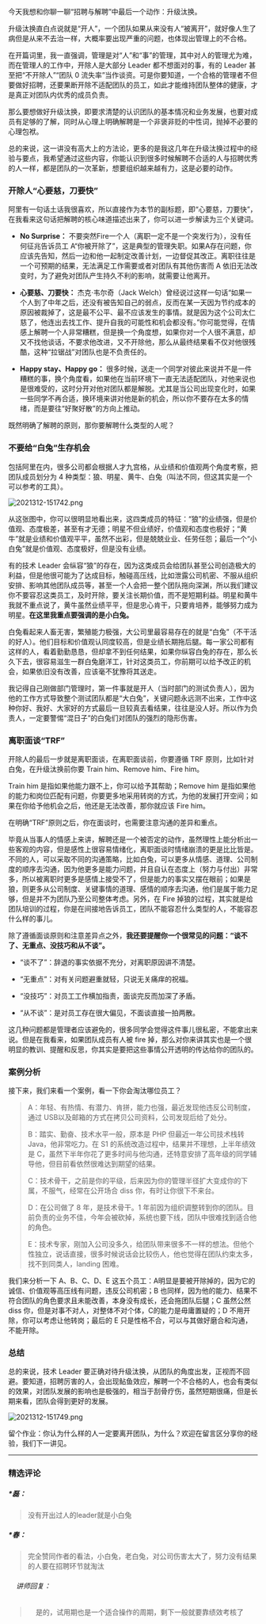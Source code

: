 <p data-nodeid="10173" class="">今天我想和你聊一聊“招聘与解聘”中最后一个动作：升级汰换。</p>


<p data-nodeid="9815">升级汰换直白点说就是“开人”，一个团队如果从来没有人“被离开”，就好像人生了病但是从来不去治一样，大概率要出现严重的问题，也体现出管理上的不合格。</p>
<p data-nodeid="9816">在开篇词里，我一直强调，管理是对“人”和“事”的管理，其中对人的管理尤为难，而在管理人的工作中，开除人是大部分 Leader 都不想面对的事，有的 Leader 甚至把“不开除人”“团队 0 流失率”当作谈资。可是你要知道，一个合格的管理者不但要做好招聘，还要果断开除不适配团队的员工，如此才能维持团队整体的健康，才是真正对团队内优秀的成员负责。</p>
<p data-nodeid="9817">那么要想做好升级汰换，即要求清楚的认识团队的基本情况和业务发展，也要对成员有足够的了解，同时从心理上明确解聘是一个非褒非贬的中性词，抛掉不必要的心理包袱。</p>
<p data-nodeid="9818">总的来说，这一讲没有高大上的方法论，更多的是我这几年在升级汰换过程中的经验与要点，我希望通过这些内容，你能认识到很多时候解聘不合适的人与招聘优秀的人一样，都是团队的一次革新，想要组织越来越有力，这是必要的动作。</p>
<h3 data-nodeid="9819">开除人“心要慈，刀要快”</h3>
<p data-nodeid="9820">阿里有一句话土话我很喜欢，所以直接作为本节的副标题，即“心要慈，刀要快”，在我看来这句话把解聘的核心味道描述出来了，你可以进一步解读为三个关键词。</p>
<ul data-nodeid="10930">
<li data-nodeid="10931">
<p data-nodeid="10932"><strong data-nodeid="10941">No Surprise：</strong> 不要突然Fire一个人（离职一定不是一个突发行为），没有任何征兆告诉员工 A“你被开除了”，这是典型的管理失职。如果A存在问题，你应该先告知，然后一边和他一起制定改善计划，一边督促其改正。离职往往是一个可预期的结果，无法满足工作需要或者对团队有其他伤害而 A 依旧无法改变时，为了避免对团队产生持久不利的影响，就需要让他离开。</p>
</li>
<li data-nodeid="10933">
<p data-nodeid="10934"><strong data-nodeid="10946">心要慈、刀要快：</strong> 杰克·韦尔奇（Jack Welch）曾经说过这样一句话“如果一个人到了中年之后，还没有被告知自己的弱点，反而在某一天因为节约成本的原因被裁掉了，这是最不公平、最不应该发生的事情。就是因为这个公司太仁慈了，他连出去找工作、提升自我的可能性和机会都没有。”你可能觉得，在情感上解聘一个人非常糟糕，但是换一个角度想，如果你对一个人很不满意，却又不找他谈话，不要求他改进，又不开除他，那么从最终结果看不仅对他很残酷，这种“拉锯战”对团队也是不负责任的。</p>
</li>
<li data-nodeid="10935">
<p data-nodeid="10936" class=""><strong data-nodeid="10951">Happy stay、Happy go：</strong> 很多时候，送走一个同学对彼此来说并不是一件糟糕的事，换个角度看，如果他在当前环境下一直无法适配团队，对他来说也是很难受的，这时分开对他对团队都是解脱。尤其是当公司出现变化时，如果一些同学不再合适，换环境来讲对他是新的机会，所以你不要存在太多的情绪，而是要往“好聚好散”的方向上推动。</p>
</li>
</ul>



<p data-nodeid="9828">既然明确了解聘的原则，那你要解聘什么类型的人呢？</p>
<h3 data-nodeid="11923" class="">不要给“白兔”生存机会</h3>




<p data-nodeid="9830" class="">包括阿里在内，很多公司都会根据人才九宫格，从业绩和价值观两个角度考察，把团队成员划分为 4 种类型：狼、明星、黄牛、白兔（叫法不同，但这其实是一个可以参考的工具）。</p>
<p data-nodeid="12401" class=""><img src="https://s0.lgstatic.com/i/image6/M01/1A/31/Cgp9HWBLFaeAA8v9AAA6D5TpRtM361.png" alt="2021312-151742.png" data-nodeid="12404"></p>


<p data-nodeid="9832">从这张图中，你可以很明显地看出来，这四类成员的特征：“狼”的业绩强，但是价值观、态度极差，甚至有才无德；明星不但业绩好，价值观和态度也极好；“黄牛”就是业绩和价值观平平，虽然不出彩，但是兢兢业业、任劳任怨；最后一个“小白兔”就是价值观、态度极好，但是没有业绩。</p>
<p data-nodeid="9833">有的技术 Leader 会纵容“狼”的存在，因为这类成员会给团队甚至公司创造极大的利益，但是他很可能为了达成目标，触碰高压线，比如泄露公司机密、不服从组织安排、影响其他团队成员等，甚至一个人会把一整个团队拖向深渊，所以我们建议你不要容忍这类员工，及时开除，要关注长期价值，而不是短期利益。明星和黄牛我就不重点说了，黄牛虽然业绩平平，但是忠心肯干，只要肯培养，能够努力成为明星。<strong data-nodeid="9898">在这里我重点要强调的是小白兔。</strong></p>
<p data-nodeid="9834">白兔看起来人畜无害，繁殖能力极强，大公司里最容易存在的就是“白兔”（不干活的好人）。他们目标和价值观认同度较高，但是业绩长期拖后腿。每一家公司都有这样的人，看着勤勤恳恳，但却拿不到任何结果，如果你纵容白兔的存在，那么长久下去，很容易滋生一群白兔磨洋工，针对这类员工，你前期可以给予改正的机会，如果依旧没有改善，应该毫不犹豫将其送走。</p>
<p data-nodeid="9835">我记得自己刚做部门管理时，第一件事就是开人（当时部门的测试负责人），因为他的工作方式导致整个测试团队都是“大白兔”，关键问题永远测不出来，工作中这种你好、我好、大家好的方式最后一旦较真去看结果，往往是没人好。所以作为负责人，一定要警惕“混日子”的白兔们对团队的强烈的隐形伤害。</p>
<h3 data-nodeid="9836">离职面谈“TRF”</h3>
<p data-nodeid="9837">开除人的最后一步就是离职面谈，在离职面谈前，你要遵循 TRF 原则，比如针对白兔，在升级汰换前你要 Train him、Remove him、Fire him。</p>
<p data-nodeid="9838">Train him 是指如果他能力跟不上，你可以给予其帮助；Remove him 是指如果他的能力和岗位匹配有问题，你要更多地采用转岗的方式，为他的发展打开空间；如果在你给予他机会之后，他还是无法改善，那你就应该 Fire him。</p>
<p data-nodeid="9839">在明确“TRF”原则之后，你在面谈时，也需要注意沟通的差异和重点。</p>
<p data-nodeid="9840">毕竟从当事人的情感上来讲，解聘还是一个被否定的动作，虽然理性上能分析出一些客观的内容，但是感性上很容易情绪化，离职面谈时情绪崩溃的更是比比皆是。不同的人，可以采取不同的沟通策略，比如白兔，可以更多从情感、道理、公司制度的顺序去沟通，因为他更多是能力问题，并且自认在态度上（努力与付出）非常多，所以被离职时更多是感情上接受不了，但是能力的事实又摆在眼前；如果是狼，则更多从公司制度、关键事情的道理、感情的顺序去沟通，他们是属于能力足够，但是并不为团队乃至公司整体考虑。另外，在 Fire 掉狼的过程，其实就是给团队培训的过程，你是在间接地告诉员工，团队不能容忍什么类型的人，不能容忍什么样的事儿。</p>
<p data-nodeid="9841">除了遵循面谈原则和注意差异点之外，<strong data-nodeid="9910">我还要提醒你一个很常见的问题：“谈不了、无重点、没技巧和从不谈”。</strong></p>
<ul data-nodeid="9842">
<li data-nodeid="9843">
<p data-nodeid="9844">“谈不了”：辞退的事实依据不充分，对离职原因讲不清楚。</p>
</li>
<li data-nodeid="9845">
<p data-nodeid="9846">“无重点”：对有关问题避重就轻，只说无关痛痒的祝福。</p>
</li>
<li data-nodeid="9847">
<p data-nodeid="9848">“没技巧”：对员工工作横加指责，面谈完反而加深了矛盾。</p>
</li>
<li data-nodeid="9849">
<p data-nodeid="9850">“从不谈”：是对员工存在很大偏见，不面谈直接一拍两散。</p>
</li>
</ul>
<p data-nodeid="9851">这几种问题都是管理者应该避免的，很多同学会觉得这件事儿很私密，不能拿出来说。但是在我看来，如果团队成员有人被 fire 掉，那么对你来讲其实也是一个很明显的教训、提醒和反思，你其实是要把这些事情公开透明的传达给你的团队的。</p>
<h3 data-nodeid="12641">案例分析</h3>


<p data-nodeid="9854">接下来，我们来看一个案例，看一下你会淘汰哪位员工？</p>
<blockquote data-nodeid="14596">
<p data-nodeid="14597">A：年轻、有热情、有潜力、肯拼，能力也强，最近发现他违反公司制度，通过 USB以及邮箱的方式在拷贝公司资料，公司发现后给了处分。</p>
<p data-nodeid="14598">B：踏实、勤奋、技术水平一般，原本是 PHP 但最近一年公司技术栈转 Java，他非常吃力。在 S1 的系统改造过程中，结果并不理想，上半年绩效是 C，虽然下半年你花了更多时间与他沟通，还特意安排了高年级的同学辅导他，但目前看依然很难达到期望的结果。</p>
<p data-nodeid="14599">C：技术骨干，之前是你的平级，后来因为你的管理半径扩大变成你的下属，不服气，经常在公开场合 diss 你，有时让你很下不来台。</p>
<p data-nodeid="14600">D：在公司做了 8 年，是技术骨干。1 年前因为组织调整转到你的团队。目前负责的业务不佳，今年会被砍掉，系统也要下线，团队中很难找到适合他的角色。</p>
<p data-nodeid="14601" class="">E：技术专家，刚加入公司没多久，给团队带来很多不一样的想法。但他个性独立，说话直接，很多时候说话会比较伤人，他也觉得在团队约束太多，找不到同类人，landing 困难。</p>
</blockquote>








<p data-nodeid="9859">我们来分析一下 A、B、C、D、E 这五个员工：A明显是要被开除掉的，因为它的诚信、价值观等高压线有问题，违反公司机密；B 也同样，因为他的能力、结果不符合团队的角色要求且未能改善，本身没有成长，还会拖团队后腿；C 虽然公然 diss 你，但是对事不对人，对整体不对个体，C的能力是毋庸置疑的；D 不用开除，你可以考虑让他转岗；最后的 E 只是性格不合，可以与其做好磨合和沟通，不能开除。</p>
<h3 data-nodeid="9860">总结</h3>
<p data-nodeid="9861">总的来说，技术 Leader 要正确对待升级汰换，从团队的角度出发，正视而不回避。要知道，招聘厉害的人，会出现鲇鱼效应，解聘一个不合格的人，也会有类似的效果，对团队发展的影响也是极强的，相当于刮骨疗伤，虽然短期很痛，但是长期来看，团队会得到更好的发展。</p>
<p data-nodeid="14839" class="te-preview-highlight"><img src="https://s0.lgstatic.com/i/image6/M01/1A/2E/CioPOWBLFeGAX6HuAADUCQlA8L8413.png" alt="2021312-151749.png" data-nodeid="14842"></p>

<p data-nodeid="9863">留个作业：你认为什么样的人一定要离开团队，为什么？欢迎在留言区分享你的经验，我们下一讲见。</p>

---

### 精选评论

##### *磊：
> 没有开出过人的leader就是小白兔

##### *春：
> 完全赞同作者的看法，小白兔，老白兔，对公司伤害太大了，努力没有结果的人要在招聘环节就淘汰

 ###### &nbsp;&nbsp;&nbsp; 讲师回复：
> &nbsp;&nbsp;&nbsp; 是的，试用期也是一个适合操作的周期，剩下一般就要靠绩效考核了

